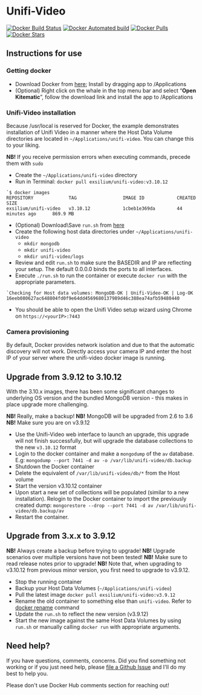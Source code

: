 # Unifi-Video

[![Docker Build Status](https://img.shields.io/docker/build/exsilium/unifi-video.svg)](https://hub.docker.com/r/exsilium/unifi-video/)
[![Docker Automated build](https://img.shields.io/docker/automated/exsilium/unifi-video.svg)](https://hub.docker.com/r/exsilium/unifi-video/)
[![Docker Pulls](https://img.shields.io/docker/pulls/exsilium/unifi-video.svg)](https://hub.docker.com/r/exsilium/unifi-video/)
[![Docker Stars](https://img.shields.io/docker/stars/exsilium/unifi-video.svg)](https://hub.docker.com/r/exsilium/unifi-video/)

## Instructions for use

### Getting docker

- Download Docker from [here](https://www.docker.com/products/docker#/mac); Install by dragging app to /Applications
- (Optional) Right click on the whale in the top menu bar and select “**Open Kitematic**”, follow the download link and install the app to /Applications

### Unifi-Video installation

Because /usr/local is reserved for Docker, the example demonstrates installation of Unifi Video in a manner where the Host Data Volume directories are located in `~/Applications/unifi-video`. You can change this to your liking.

**NB!** If you receive permission errors when executing commands, precede them with `sudo`

- Create the `~/Applications/unifi-video` directory
- Run in Terminal: `docker pull exsilium/unifi-video:v3.10.12`

```
`$ docker images
REPOSITORY             TAG                 IMAGE ID            CREATED             SIZE
exsilium/unifi-video   v3.10.12            1cbeb1e369da        44 minutes ago      869.9 MB
```

- (Optional) Download\Save `run.sh` from [here](https://raw.githubusercontent.com/exsilium/docker-unifi-video/v3.10.12/run.sh)
- Create the following host data directories under `~/Applications/unifi-video`
    - `mkdir mongodb`
    - `mkdir unifi-video`
    - `mkdir unifi-video/logs`
- Review and edit `run.sh` to make sure the BASEDIR and IP are reflecting your setup. The default 0.0.0.0 binds the ports to all interfaces.
- Execute `./run.sh` to run the container or execute `docker run` with the appropriate parameters.

```
`Checking for Host data volumes: MongoDB-OK | Unifi-Video-OK | Log-OK
16eeb080627ac648804fd0f9e64dd4569680137989d46c388ea74afb59480440
```

- You should be able to open the Unifi Video setup wizard using Chrome on `https://<yourIP>:7443`

### Camera provisioning

By default, Docker provides network isolation and due to that the automatic discovery will not work. Directly access your camera IP and enter the host IP of your server where the unifi-video docker image is running.

## Upgrade from 3.9.12 to 3.10.12

With the 3.10.x images, there has been some significant changes to underlying OS version and the bundled MongoDB version - this makes in place upgrade more challenging.

**NB!** Really, make a backup!
**NB!** MongoDB will be upgraded from 2.6 to 3.6
**NB!** Make sure you are on v3.9.12

- Use the Unifi-Video web interface to launch an upgrade, this upgrade will not finish successfully, but will upgrade the database collections to the new `v3.10.12` format
- Login to the docker container and make a `mongodump` of the `av` database. E.g: `mongodump --port 7441 -d av -o /var/lib/unifi-video/db.backup`
- Shutdown the Docker container
- Delete the equivalent of `/var/lib/unifi-video/db/*` from the Host volume
- Start the version v3.10.12 container
- Upon start a new set of collections will be populated (similar to a new installation). Relogin to the Docker container to import the previously created dump: `mongorestore --drop --port 7441 -d av /var/lib/unifi-video/db.backup/av`
- Restart the container.

## Upgrade from 3.x.x to 3.9.12

**NB!** Always create a backup before trying to upgrade!
**NB!** Upgrade scenarios over multiple versions have not been tested!
**NB!** Make sure to read release notes prior to upgrade!
**NB!** Note that, when upgrading to v3.10.12 from previous minor version, you first need to upgrade to v3.9.12.

- Stop the running container
- Backup your Host Data Volumes (`~/Applications/unifi-video`)
- Pull the latest image `docker pull exsilium/unifi-video:v3.9.12`
- Rename the old container to something else than `unifi-video`. Refer to [docker rename](https://docs.docker.com/engine/reference/commandline/rename/) command
- Update the `run.sh` to reflect the new version (v3.9.12)
- Start the new image against the same Host Data Volumes by using `run.sh` or manually calling `docker run` with appropriate arguments.

## Need help?

If you have questions, comments, concerns. Did you find something not working or if you just need help, please [file a Github Issue](https://github.com/exsilium/docker-unifi-video/issues) and I'll do my best to help you.

Please don't use Docker Hub comments section for reaching out!
